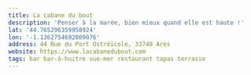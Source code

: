 ```yaml
---
title: La cabane du bout
description: 'Penser à la marée, bien mieux quand elle est haute !'
lat: '44.765296359958924'
lon: '-1.1362754692009076'
address: 44 Rue du Port Ostréïcole, 33740 Arès
website: https://www.lacabanedubout.com
tags: bar bar-à-huitre vue-mer restaurant tapas terrasse
---
```

